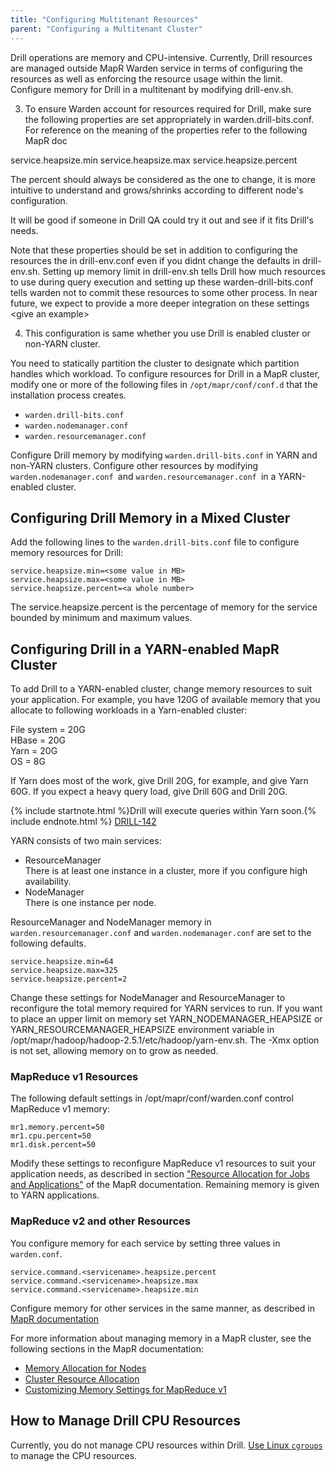 ```yaml
---
title: "Configuring Multitenant Resources"
parent: "Configuring a Multitenant Cluster"
---
```

Drill operations are memory and CPU-intensive. Currently, Drill resources are managed outside MapR Warden service in terms of configuring the resources as well as enforcing the resource usage within the limit. Configure memory for Drill in a multitenant by modifying drill-env.sh. <Add detail on property names etc>

3. To ensure Warden account for resources required for Drill, make sure the following properties are set appropriately in warden.drill-bits.conf. For reference on the meaning of the properties refer to the following MapR doc <add link>

service.heapsize.min
service.heapsize.max
service.heapsize.percent

The percent should always be considered as the one to change, it is more intuitive to understand and grows/shrinks according to different node's configuration. 

It will be good if someone in Drill QA could try it out and see if it fits Drill's needs. 

 

Note that these properties should be set in addition to configuring the resources the in drill-env.conf even if you didnt change the defaults in drill-env.sh. Setting up memory limit in drill-env.sh tells Drill how much resources to use during query execution and setting up these warden-drill-bits.conf tells warden not to commit these resources to some other process. In near future, we expect to provide a more deeper integration on these settings
\<give an example>

4. This configuration is same whether you use Drill is enabled cluster or non-YARN cluster.




You need to statically partition the cluster to designate which partition handles which workload. To configure resources for Drill in a MapR cluster, modify one or more of the following files in `/opt/mapr/conf/conf.d` that the installation process creates. 

* `warden.drill-bits.conf`
* `warden.nodemanager.conf`
* `warden.resourcemanager.conf`

Configure Drill memory by modifying `warden.drill-bits.conf` in YARN and non-YARN clusters. Configure other resources by modifying `warden.nodemanager.conf `and `warden.resourcemanager.conf `in a YARN-enabled cluster.

## Configuring Drill Memory in a Mixed Cluster

Add the following lines to the `warden.drill-bits.conf` file to configure memory resources for Drill:

    service.heapsize.min=<some value in MB>
    service.heapsize.max=<some value in MB>
    service.heapsize.percent=<a whole number>

The service.heapsize.percent is the percentage of memory for the service bounded by minimum and maximum values.

## Configuring Drill in a YARN-enabled MapR Cluster

To add Drill to a YARN-enabled cluster, change memory resources to suit your application. For example, you have 120G of available memory that you allocate to following workloads in a Yarn-enabled cluster:

File system = 20G  
HBase = 20G  
Yarn = 20G  
OS = 8G  

If Yarn does most of the work, give Drill 20G, for example, and give Yarn 60G. If you expect a heavy query load, give Drill 60G and Drill 20G.

{% include startnote.html %}Drill will execute queries within Yarn soon.{% include endnote.html %} [DRILL-142](https://issues.apache.org/jira/browse/DRILL-142)

YARN consists of two main services:

* ResourceManager  
  There is at least one instance in a cluster, more if you configure high availability.  
* NodeManager  
  There is one instance per node. 

ResourceManager and NodeManager memory in `warden.resourcemanager.conf` and
 `warden.nodemanager.conf` are set to the following defaults. 

    service.heapsize.min=64
    service.heapsize.max=325
    service.heapsize.percent=2

Change these settings for NodeManager and ResourceManager to reconfigure the total memory required for YARN services to run. If you want to place an upper limit on memory set YARN_NODEMANAGER_HEAPSIZE or YARN_RESOURCEMANAGER_HEAPSIZE environment variable in /opt/mapr/hadoop/hadoop-2.5.1/etc/hadoop/yarn-env.sh. The -Xmx option is not set, allowing memory on to grow as needed.

### MapReduce v1 Resources

The following default settings in /opt/mapr/conf/warden.conf control MapReduce v1 memory:

    mr1.memory.percent=50
    mr1.cpu.percent=50
    mr1.disk.percent=50

Modify these settings to reconfigure MapReduce v1 resources to suit your application needs, as described in section ["Resource Allocation for Jobs and Applications"](http://doc.mapr.com/display/MapR/Resource+Allocation+for+Jobs+and+Applications) of the MapR documentation. Remaining memory is given to YARN applications. 


### MapReduce v2 and other Resources

You configure memory for each service by setting three values in `warden.conf`.

    service.command.<servicename>.heapsize.percent
    service.command.<servicename>.heapsize.max
    service.command.<servicename>.heapsize.min

Configure memory for other services in the same manner, as described in [MapR documentation](http://doc.mapr.com/display/MapR/warden.%3Cservicename%3E.conf)

For more information about managing memory in a MapR cluster, see the following sections in the MapR documentation:

* [Memory Allocation for Nodes](http://doc.mapr.com/display/MapR40x/Memory+Allocation+for+Nodes)  
* [Cluster Resource Allocation](http://doc.mapr.com/display/MapR40x/Cluster+Resource+Allocation)  
* [Customizing Memory Settings for MapReduce v1](http://doc.mapr.com/display/MapR40x/Customize+Memory+Settings+for+MapReduce+v1)  

## How to Manage Drill CPU Resources
Currently, you do not manage CPU resources within Drill. [Use Linux `cgroups`](http://en.wikipedia.org/wiki/Cgroups) to manage the CPU resources.